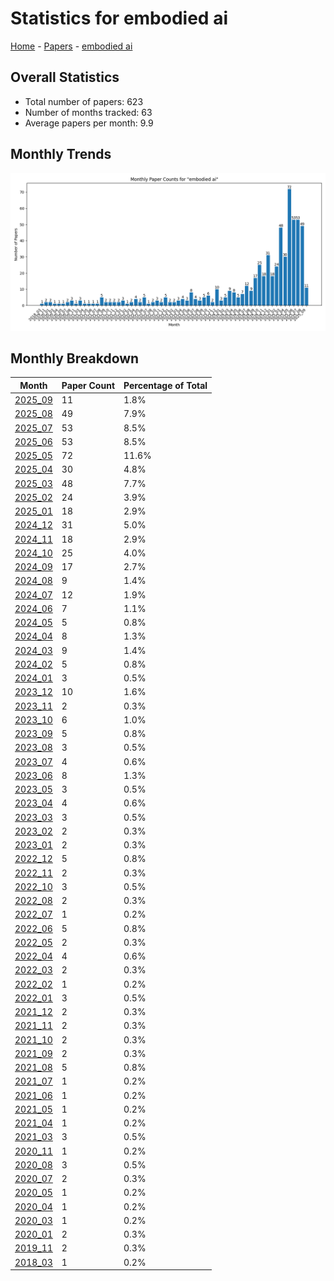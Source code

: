 # Statistics for embodied ai

[Home](https://arxcompass.github.io) - [Papers](https://arxcompass.github.io/papers) - [embodied ai](https://arxcompass.github.io/papers/embodied_ai)

## Overall Statistics

- Total number of papers: 623
- Number of months tracked: 63
- Average papers per month: 9.9

## Monthly Trends

![Monthly Paper Counts](monthly_stats.png)

## Monthly Breakdown

| Month | Paper Count | Percentage of Total |
| --- | --- | --- |
| [2025_09](./2025_09/papers_1.md) | 11 | 1.8% |
| [2025_08](./2025_08/papers_1.md) | 49 | 7.9% |
| [2025_07](./2025_07/papers_1.md) | 53 | 8.5% |
| [2025_06](./2025_06/papers_1.md) | 53 | 8.5% |
| [2025_05](./2025_05/papers_1.md) | 72 | 11.6% |
| [2025_04](./2025_04/papers_1.md) | 30 | 4.8% |
| [2025_03](./2025_03/papers_1.md) | 48 | 7.7% |
| [2025_02](./2025_02/papers_1.md) | 24 | 3.9% |
| [2025_01](./2025_01/papers_1.md) | 18 | 2.9% |
| [2024_12](./2024_12/papers_1.md) | 31 | 5.0% |
| [2024_11](./2024_11/papers_1.md) | 18 | 2.9% |
| [2024_10](./2024_10/papers_1.md) | 25 | 4.0% |
| [2024_09](./2024_09/papers_1.md) | 17 | 2.7% |
| [2024_08](./2024_08/papers_1.md) | 9 | 1.4% |
| [2024_07](./2024_07/papers_1.md) | 12 | 1.9% |
| [2024_06](./2024_06/papers_1.md) | 7 | 1.1% |
| [2024_05](./2024_05/papers_1.md) | 5 | 0.8% |
| [2024_04](./2024_04/papers_1.md) | 8 | 1.3% |
| [2024_03](./2024_03/papers_1.md) | 9 | 1.4% |
| [2024_02](./2024_02/papers_1.md) | 5 | 0.8% |
| [2024_01](./2024_01/papers_1.md) | 3 | 0.5% |
| [2023_12](./2023_12/papers_1.md) | 10 | 1.6% |
| [2023_11](./2023_11/papers_1.md) | 2 | 0.3% |
| [2023_10](./2023_10/papers_1.md) | 6 | 1.0% |
| [2023_09](./2023_09/papers_1.md) | 5 | 0.8% |
| [2023_08](./2023_08/papers_1.md) | 3 | 0.5% |
| [2023_07](./2023_07/papers_1.md) | 4 | 0.6% |
| [2023_06](./2023_06/papers_1.md) | 8 | 1.3% |
| [2023_05](./2023_05/papers_1.md) | 3 | 0.5% |
| [2023_04](./2023_04/papers_1.md) | 4 | 0.6% |
| [2023_03](./2023_03/papers_1.md) | 3 | 0.5% |
| [2023_02](./2023_02/papers_1.md) | 2 | 0.3% |
| [2023_01](./2023_01/papers_1.md) | 2 | 0.3% |
| [2022_12](./2022_12/papers_1.md) | 5 | 0.8% |
| [2022_11](./2022_11/papers_1.md) | 2 | 0.3% |
| [2022_10](./2022_10/papers_1.md) | 3 | 0.5% |
| [2022_08](./2022_08/papers_1.md) | 2 | 0.3% |
| [2022_07](./2022_07/papers_1.md) | 1 | 0.2% |
| [2022_06](./2022_06/papers_1.md) | 5 | 0.8% |
| [2022_05](./2022_05/papers_1.md) | 2 | 0.3% |
| [2022_04](./2022_04/papers_1.md) | 4 | 0.6% |
| [2022_03](./2022_03/papers_1.md) | 2 | 0.3% |
| [2022_02](./2022_02/papers_1.md) | 1 | 0.2% |
| [2022_01](./2022_01/papers_1.md) | 3 | 0.5% |
| [2021_12](./2021_12/papers_1.md) | 2 | 0.3% |
| [2021_11](./2021_11/papers_1.md) | 2 | 0.3% |
| [2021_10](./2021_10/papers_1.md) | 2 | 0.3% |
| [2021_09](./2021_09/papers_1.md) | 2 | 0.3% |
| [2021_08](./2021_08/papers_1.md) | 5 | 0.8% |
| [2021_07](./2021_07/papers_1.md) | 1 | 0.2% |
| [2021_06](./2021_06/papers_1.md) | 1 | 0.2% |
| [2021_05](./2021_05/papers_1.md) | 1 | 0.2% |
| [2021_04](./2021_04/papers_1.md) | 1 | 0.2% |
| [2021_03](./2021_03/papers_1.md) | 3 | 0.5% |
| [2020_11](./2020_11/papers_1.md) | 1 | 0.2% |
| [2020_08](./2020_08/papers_1.md) | 3 | 0.5% |
| [2020_07](./2020_07/papers_1.md) | 2 | 0.3% |
| [2020_05](./2020_05/papers_1.md) | 1 | 0.2% |
| [2020_04](./2020_04/papers_1.md) | 1 | 0.2% |
| [2020_03](./2020_03/papers_1.md) | 1 | 0.2% |
| [2020_01](./2020_01/papers_1.md) | 2 | 0.3% |
| [2019_11](./2019_11/papers_1.md) | 2 | 0.3% |
| [2018_03](./2018_03/papers_1.md) | 1 | 0.2% |

